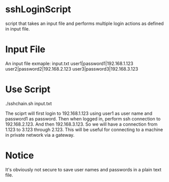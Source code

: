 sshLoginScript
==============

script that takes an input file and performs multiple login actions as defined in input file.

Input File
==========

An input file exmaple: input.txt
user1|password1|192.168.1.123
user2|password2|192.168.2.123
user3|password3|192.168.3.123

Use Script
==========

./sshchain.sh input.txt

The sciprt will first login to 192.168.1.123 using user1 as user name and password1 as password.
Then when logged in, perform ssh connection to 192.168.2.123. And then 192.168.3.123.
So we will have a connection from 1.123 to 3.123 through 2.123.
This will be useful for connecting to a machine in private network via a gateway.

Notice
======

It's obviously not secure to save user names and passwords in a plain text file.
